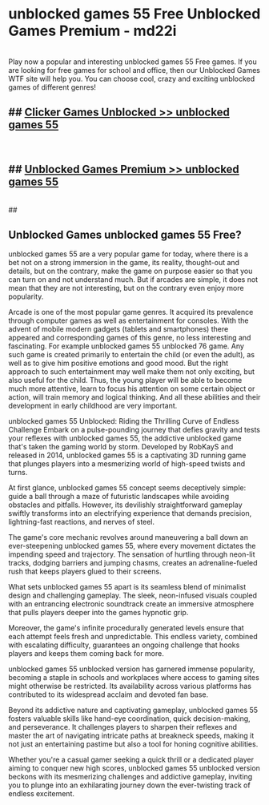 # unblocked games 55 Free Unblocked Games Premium - md22i <br>
<br>
Play now a popular and interesting unblocked games 55 Free games. If you are looking for free games for school and office, then our Unblocked Games WTF site will help you. You can choose cool, crazy and exciting unblocked games of different genres!


## ##  [Clicker Games Unblocked >> unblocked games 55](http://freeplayer.one?title=unblocked_games_55&ref=M1)
  <br>

##  ## [Unblocked Games Premium >> unblocked games 55](http://freeplayer.one?title=unblocked_games_55&ref=M1)
  <br>
  ##



## Unblocked Games unblocked games 55 Free?

unblocked games 55 are a very popular game for today, where there is a bet not on a strong immersion in the game, its reality, thought-out and details, but on the contrary, make the game on purpose easier so that you can turn on and not understand much. But if arcades are simple, it does not mean that they are not interesting, but on the contrary even enjoy more popularity.

Arcade is one of the most popular game genres. It acquired its prevalence through computer games as well as entertainment for consoles. With the advent of mobile modern gadgets (tablets and smartphones) there appeared and corresponding games of this genre, no less interesting and fascinating. For example unblocked games 55 unblocked 76 game. Any such game is created primarily to entertain the child (or even the adult), as well as to give him positive emotions and good mood. But the right approach to such entertainment may well make them not only exciting, but also useful for the child. Thus, the young player will be able to become much more attentive, learn to focus his attention on some certain object or action, will train memory and logical thinking. And all these abilities and their development in early childhood are very important.

unblocked games 55 Unblocked: Riding the Thrilling Curve of Endless Challenge
Embark on a pulse-pounding journey that defies gravity and tests your reflexes with unblocked games 55, the addictive unblocked game that's taken the gaming world by storm. Developed by RobKayS and released in 2014, unblocked games 55 is a captivating 3D running game that plunges players into a mesmerizing world of high-speed twists and turns.

At first glance, unblocked games 55 concept seems deceptively simple: guide a ball through a maze of futuristic landscapes while avoiding obstacles and pitfalls. However, its devilishly straightforward gameplay swiftly transforms into an electrifying experience that demands precision, lightning-fast reactions, and nerves of steel.

The game's core mechanic revolves around maneuvering a ball down an ever-steepening unblocked games 55, where every movement dictates the impending speed and trajectory. The sensation of hurtling through neon-lit tracks, dodging barriers and jumping chasms, creates an adrenaline-fueled rush that keeps players glued to their screens.

What sets unblocked games 55 apart is its seamless blend of minimalist design and challenging gameplay. The sleek, neon-infused visuals coupled with an entrancing electronic soundtrack create an immersive atmosphere that pulls players deeper into the games hypnotic grip.

Moreover, the game's infinite procedurally generated levels ensure that each attempt feels fresh and unpredictable. This endless variety, combined with escalating difficulty, guarantees an ongoing challenge that hooks players and keeps them coming back for more.

unblocked games 55 unblocked version has garnered immense popularity, becoming a staple in schools and workplaces where access to gaming sites might otherwise be restricted. Its availability across various platforms has contributed to its widespread acclaim and devoted fan base.

Beyond its addictive nature and captivating gameplay, unblocked games 55 fosters valuable skills like hand-eye coordination, quick decision-making, and perseverance. It challenges players to sharpen their reflexes and master the art of navigating intricate paths at breakneck speeds, making it not just an entertaining pastime but also a tool for honing cognitive abilities.

Whether you're a casual gamer seeking a quick thrill or a dedicated player aiming to conquer new high scores, unblocked games 55 unblocked version beckons with its mesmerizing challenges and addictive gameplay, inviting you to plunge into an exhilarating journey down the ever-twisting track of endless excitement.